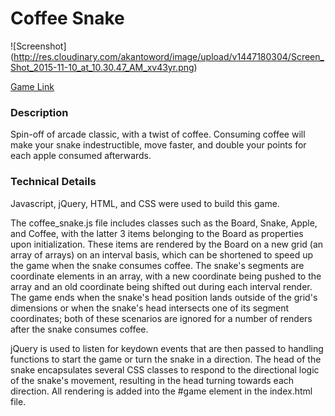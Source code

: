 # Coffee Snake

![Screenshot]
(http://res.cloudinary.com/akantoword/image/upload/v1447180304/Screen_Shot_2015-11-10_at_10.30.47_AM_xv43yr.png)

[Game Link][game]

[game]: http://jacky-lei.github.io/Coffee-Snake/

### Description

Spin-off of arcade classic, with a twist of coffee. Consuming coffee will make your snake indestructible, move faster, and double your points for each apple consumed afterwards.

### Technical Details

Javascript, jQuery, HTML, and CSS were used to build this game.

The coffee_snake.js file includes classes such as the Board, Snake, Apple, and Coffee, with the latter 3 items belonging to the Board as properties upon initialization. These items are rendered by the Board on a new grid (an array of arrays) on an interval basis, which can be shortened to speed up the game when the snake consumes coffee. The snake's segments are coordinate elements in an array, with a new coordinate being pushed to the array and an old coordinate being shifted out during each interval render. The game ends when the snake's head position lands outside of the grid's dimensions or when the snake's head intersects one of its segment coordinates; both of these scenarios are ignored for a number of renders after the snake consumes coffee.

jQuery is used to listen for keydown events that are then passed to handling functions to start the game or turn the snake in a direction. The head of the snake encapsulates several CSS classes to respond to the directional logic of the snake's movement, resulting in the head turning towards each direction. All rendering is added into the #game element in the index.html file.

